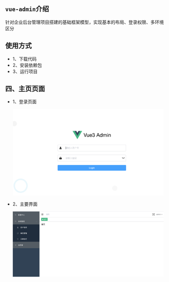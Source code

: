 ## `vue-admin`介绍

针对企业后台管理项目搭建的基础框架模型，实现基本的布局、登录权限、多环境区分



## 使用方式

* 1、下载代码
* 2、安装依赖包
* 3、运行项目



## 四、主页页面

* 1、登录页面

  ![image-20210906150010155](images/image-20210906150010155.png)

* 2、主要界面

  ![image-20210906150101640](images/image-20210906150101640.png)